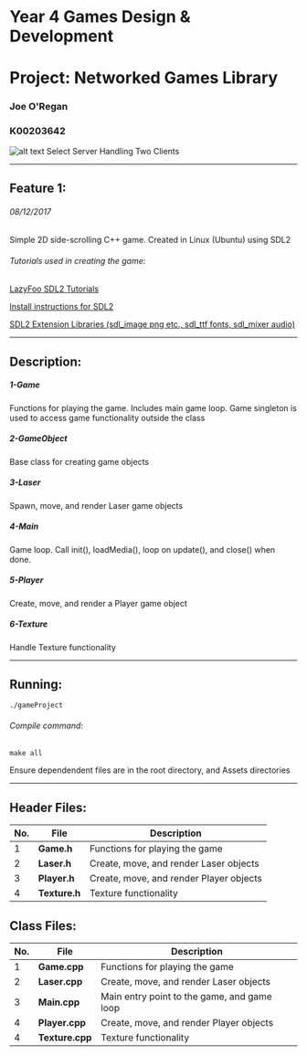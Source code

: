 # Year 4 Games Design & Development 
# Project: Networked Games Library
### Joe O'Regan
### K00203642

![alt text](https://raw.githubusercontent.com/joeaoregan/Yr4-Project-Networked-Games-Library/master/Screenshots/Feature1.png "Simple 2D Side-scrolling C++ game created using SDL2")
Select Server Handling Two Clients

---

## Feature 1:

###### 08/12/2017

Simple 2D side-scrolling C++ game. Created in Linux (Ubuntu) using SDL2

###### Tutorials used in creating the game:

[LazyFoo SDL2 Tutorials](http://lazyfoo.net/tutorials/SDL/)

[Install instructions for SDL2](http://lazyfoo.net/tutorials/SDL/01_hello_SDL/linux/index.php)

[SDL2 Extension Libraries (sdl_image png etc., sdl_ttf fonts, sdl_mixer audio) ](http://lazyfoo.net/tutorials/SDL/06_extension_libraries_and_loading_other_image_formats/linux/index.php)

---


## Description:

##### 1-Game

Functions for playing the game. Includes main game loop. Game singleton is used to access game functionality outside the class

##### 2-GameObject

Base class for creating game objects

##### 3-Laser

Spawn, move, and render Laser game objects

##### 4-Main

Game loop. Call init(), loadMedia(), loop on update(), and close() when done. 

##### 5-Player

Create, move, and render a Player game object

##### 6-Texture

Handle Texture functionality

---

## Running:

```c.
./gameProject
```

###### Compile command:
```c
make all
```
Ensure dependendent files are in the root directory, and Assets directories

---

## Header Files:

| No. | File        | Description |
| --- | ------------- |-------------|
| 1 | **Game.h** | Functions for playing the game |
| 2 | **Laser.h** | Create, move, and render Laser objects |
| 3 | **Player.h** | Create, move, and render Player objects |
| 4 | **Texture.h** | Texture functionality |

## Class Files:

| No. |File        | Description           |
| --- | ------------- |-------------|
| 1 | **Game.cpp** | Functions for playing the game |
| 2 | **Laser.cpp** | Create, move, and render Laser objects |
| 3 | **Main.cpp** | Main entry point to the game, and game loop |
| 4 | **Player.cpp** | Create, move, and render Player objects |
| 4 | **Texture.cpp** | Texture functionality |



